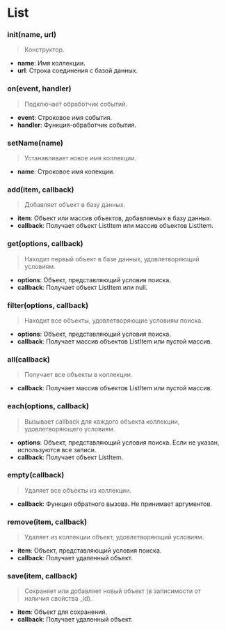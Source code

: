 # List

### init(name, url)
> Конструктор.

* **name**: Имя коллекции.
* **url**: Строка соединения с базой данных.

### on(event, handler)
> Подключает обработчик событий.

* **event**: Строковое имя события.
* **handler**: Функция-обработчик события.

### setName(name)
> Устанавливает новое имя коллекции.

* **name**: Строковое имя колекции.

### add(item, callback)
> Добавляет объект в базу данных.

* **item**: Объект или массив объектов, добавляемых в базу данных.
* **callback**: Получает объект ListItem или массив объектов ListItem.

### get(options, callback)
> Находит первый объект в базе данных, удовлетворяющий условиям.

* **options**: Объект, представляющий условия поиска.
* **callback**: Получает объект ListItem или null.

### filter(options, callback)
> Находит все объекты, удовлетворяющие условиям поиска.

* **options**: Объект, представляющий условия поиска.
* **callback**: Получает массив объектов ListItem или пустой массив.

### all(callback)
> Получает все объекты в коллекции.

* **callback**: Получает массив объектов ListItem или пустой массив.

### each(options, callback)
> Вызывает callback для каждого объекта коллекции, удовлетворяющего условиям.

* **options**: Объект, представляющий условия поиска. Если не указан, используются все записи.
* **callback**: Получает объект ListItem.

### empty(callback)
> Удаляет все объекты из коллекции.

* **callback**: Функция обратного вызова. Не принимает аргументов.

### remove(item, callback)
> Удаляет из коллекции объект, удовлетворяющий условиям.

* **item**: Объект, представляющий условия поиска.
* **callback**: Получает удаленный объект.

### save(item, callback)
> Сохраняет или добавляет новый объект (в записимости от наличия свойства _id).

* **item**: Объект для сохранения.
* **callback**: Получает удаленный объект.